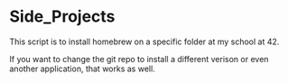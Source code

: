 # Side_Projects

This script is to install homebrew on a specific folder at my school at 42.

If you want to change the git repo to install a different verison or even another application,
 that works as well.
